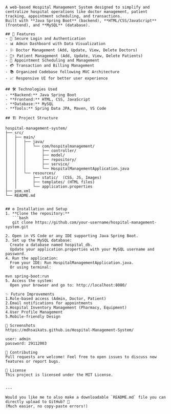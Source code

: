 ```# 🏥 Hospital Management System

A web-based Hospital Management System designed to simplify and centralize hospital operations like doctor management, patient tracking, appointment scheduling, and transactions.  
Built with **Java Spring Boot** (backend), **HTML/CSS/JavaScript** (frontend), and **MySQL** (database).

## 🚀 Features
- 🔐 Secure Login and Authentication
- 📊 Admin Dashboard with Data Visualization
- 🩺 Doctor Management (Add, Update, View, Delete Doctors)
- 👨‍⚕️ Patient Management (Add, Update, View, Delete Patients)
- 📅 Appointment Scheduling and Management
- 💳 Transaction and Billing Management
- 📚 Organized Codebase following MVC Architecture
- 📈 Responsive UI for better user experience

## 🛠️ Technologies Used
- **Backend:** Java Spring Boot
- **Frontend:** HTML, CSS, JavaScript
- **Database:** MySQL
- **Tools:** Spring Data JPA, Maven, VS Code

## 🏗️ Project Structure

 hospital-management-system/
├── src/
│   ├── main/
│   │   ├── java/
│   │   │   └── com/hospitalmanagement/
│   │   │       ├── controller/
│   │   │       ├── model/
│   │   │       ├── repository/
│   │   │       ├── service/
│   │   │       └── HospitalManagementApplication.java
│   │   └── resources/
│   │       ├── static/  (CSS, JS, Images)
│   │       ├── templates/ (HTML files)
│   │       └── application.properties
├── pom.xml
└── README.md


## ⚙️ Installation and Setup
1. **Clone the repository:**
   ```bash
   git clone https://github.com/your-username/hospital-management-system.git

2. Open in VS Code or any IDE supporting Java Spring Boot.
3. Set up the MySQL database:
  Create a database named hospital_db.
  Update your application.properties with your MySQL username and password.
4. Run the application:
  From your IDE: Run HospitalManagementApplication.java.
  Or using terminal:

mvn spring-boot:run
5. Access the system:
  Open your browser and go to: http://localhost:8080/

✨ Future Improvements
1.Role-based access (Admin, Doctor, Patient)
2.Email notifications for appointments
3.Hospital Inventory Management (Pharmacy, Equipment)
4.User Profile Management
5.Mobile-friendly Design

📸 Screenshots
https://mdhsaikats.github.io/Hospital-Management-System/

user: admin
password: 29112003

🤝 Contributing
Pull requests are welcome! Feel free to open issues to discuss new features or report bugs.

📄 License
This project is licensed under the MIT License.


---

Would you like me to also make a downloadable `README.md` file you can directly upload to GitHub? 🎯  
(Much easier, no copy-paste errors!)
```


